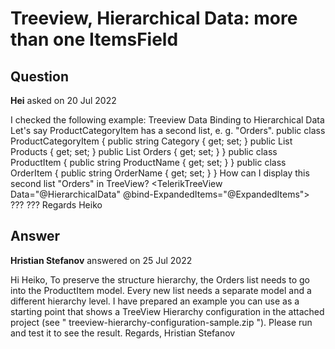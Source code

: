 # Treeview, Hierarchical Data: more than one ItemsField

## Question

**Hei** asked on 20 Jul 2022

I checked the following example: Treeview Data Binding to Hierarchical Data Let's say ProductCategoryItem has a second list, e. g. "Orders". public class ProductCategoryItem { public string Category { get; set; } public List<ProductItem> Products { get; set; } public List<OrderItem> Orders { get; set; }
} public class ProductItem { public string ProductName { get; set; }
} public class OrderItem { public string OrderName { get; set; }
} How can I display this second list "Orders" in TreeView? <TelerikTreeView Data="@HierarchicalData" @bind-ExpandedItems="@ExpandedItems"> <TreeViewBindings> <TreeViewBinding TextField="Category" ItemsField="Products" /> <TreeViewBinding Level="1" TextField="ProductName" />??? <TreeViewBinding TextField="Category" ItemsField="Orders" />??? </TreeViewBindings> </TelerikTreeView> Regards Heiko

## Answer

**Hristian Stefanov** answered on 25 Jul 2022

Hi Heiko, To preserve the structure hierarchy, the Orders list needs to go into the ProductItem model. Every new list needs a separate model and a different hierarchy level. I have prepared an example you can use as a starting point that shows a TreeView Hierarchy configuration in the attached project (see " treeview-hierarchy-configuration-sample.zip "). Please run and test it to see the result. Regards, Hristian Stefanov
